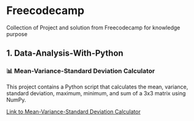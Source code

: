 # Freecodecamp
Collection of Project and solution from Freecodecamp  for knowledge purpose

## 1. Data-Analysis-With-Python

### 📊 Mean-Variance-Standard Deviation Calculator

This project contains a Python script that calculates the mean, variance, standard deviation, maximum, minimum, and sum of a 3x3 matrix using NumPy.

[Link to Mean-Variance-Standard Deviation Calculator](/Data-Analysis-With-Python/Project/Mean-Varience-Std-Calculator)
